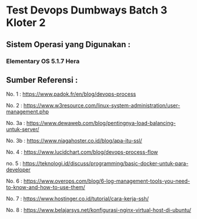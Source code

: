 # Test Devops Dumbways Batch 3 Kloter 2

## Sistem Operasi yang Digunakan : 
   ### Elementary OS 5.1.7 Hera

## Sumber Referensi :
   No. 1 : https://www.padok.fr/en/blog/devops-process
   
   No. 2 : https://www.w3resource.com/linux-system-administration/user-management.php
   
   No. 3a : https://www.dewaweb.com/blog/pentingnya-load-balancing-untuk-server/
   
   No. 3b : https://www.niagahoster.co.id/blog/apa-itu-ssl/
   
   No. 4  : https://www.lucidchart.com/blog/devops-process-flow
   
   no. 5  : https://teknologi.id/discuss/programming/basic-docker-untuk-para-developer
   
   No. 6  : https://www.overops.com/blog/6-log-management-tools-you-need-to-know-and-how-to-use-them/
   
   No. 7  : https://www.hostinger.co.id/tutorial/cara-kerja-ssh/
   
   No. 8  : https://www.belajarsys.net/konfigurasi-nginx-virtual-host-di-ubuntu/
